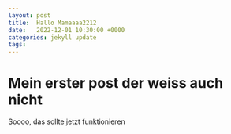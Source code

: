 ```yaml
---
layout: post
title:  Hallo Mamaaaa2212
date:   2022-12-01 10:30:00 +0000
categories: jekyll update
tags:   
---
```

# Mein erster post der weiss auch nicht



Soooo, das sollte jetzt funktionieren





